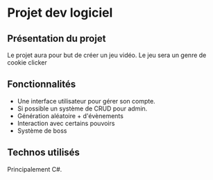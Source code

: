 # Projet dev logiciel

## Présentation du projet

Le projet aura pour but de créer un jeu vidéo. Le jeu sera un genre de cookie clicker

## Fonctionnalités

* Une interface utilisateur pour gérer son compte.
* Si possible un système de CRUD pour admin.
* Génération aléatoire + d'évènements
* Interaction avec certains pouvoirs
* Système de boss


## Technos utilisés

Principalement C#.

